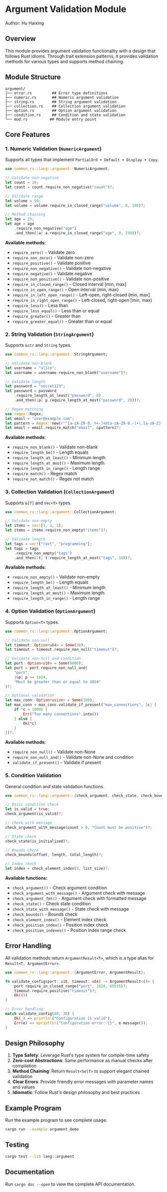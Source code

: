 # Argument Validation Module

Author: Hu Haixing

## Overview

This module provides argument validation functionality with a design that follows Rust idioms. Through trait extension patterns, it provides validation methods for various types and supports method chaining.

## Module Structure

```
argument/
├── error.rs         ## Error type definitions
├── numeric.rs       ## Numeric argument validation
├── string.rs        ## String argument validation
├── collection.rs    ## Collection argument validation
├── option.rs        ## Option argument validation
├── condition.rs     ## Condition and state validation
└── mod.rs          ## Module entry point
```

## Core Features

### 1. Numeric Validation (`NumericArgument`)

Supports all types that implement `PartialOrd + Default + Display + Copy`.

```rust
use common_rs::lang::argument::NumericArgument;

// Validate non-negative
let count = 10;
let count = count.require_non_negative("count")?;

// Validate range
let volume = 50;
let volume = volume.require_in_closed_range("volume", 0, 100)?;

// Method chaining
let age = 25;
let age = age
    .require_non_negative("age")
    .and_then(|a| a.require_in_closed_range("age", 0, 150))?;
```

**Available methods:**
- `require_zero()` - Validate zero
- `require_non_zero()` - Validate non-zero
- `require_positive()` - Validate positive
- `require_non_negative()` - Validate non-negative
- `require_negative()` - Validate negative
- `require_non_positive()` - Validate non-positive
- `require_in_closed_range()` - Closed interval [min, max]
- `require_in_open_range()` - Open interval (min, max)
- `require_in_left_open_range()` - Left-open, right-closed (min, max]
- `require_in_right_open_range()` - Left-closed, right-open [min, max)
- `require_less()` - Less than
- `require_less_equal()` - Less than or equal
- `require_greater()` - Greater than
- `require_greater_equal()` - Greater than or equal

### 2. String Validation (`StringArgument`)

Supports `&str` and `String` types.

```rust
use common_rs::lang::argument::StringArgument;

// Validate non-blank
let username = "alice";
let username = username.require_non_blank("username")?;

// Validate length
let password = "secret123";
let password = password
    .require_length_at_least("password", 8)
    .and_then(|p| p.require_length_at_most("password", 20))?;

// Regex matching
use regex::Regex;
let email = "user@example.com";
let pattern = Regex::new(r"^[a-zA-Z0-9._%+-]+@[a-zA-Z0-9.-]+\.[a-zA-Z]{2,}$")?;
let email = email.require_match("email", &pattern)?;
```

**Available methods:**
- `require_non_blank()` - Validate non-blank
- `require_length_be()` - Length equals
- `require_length_at_least()` - Minimum length
- `require_length_at_most()` - Maximum length
- `require_length_in_range()` - Length range
- `require_match()` - Regex match
- `require_not_match()` - Regex not match

### 3. Collection Validation (`CollectionArgument`)

Supports `&[T]` and `Vec<T>` types.

```rust
use common_rs::lang::argument::CollectionArgument;

// Validate non-empty
let items = vec![1, 2, 3];
let items = items.require_non_empty("items")?;

// Validate length
let tags = vec!["rust", "programming"];
let tags = tags
    .require_non_empty("tags")
    .and_then(|t| t.require_length_at_most("tags", 10))?;
```

**Available methods:**
- `require_non_empty()` - Validate non-empty
- `require_length_be()` - Length equals
- `require_length_at_least()` - Minimum length
- `require_length_at_most()` - Maximum length
- `require_length_in_range()` - Length range

### 4. Option Validation (`OptionArgument`)

Supports `Option<T>` types.

```rust
use common_rs::lang::argument::OptionArgument;

// Validate non-null
let timeout: Option<u64> = Some(30);
let timeout = timeout.require_non_null("timeout")?;

// Validate non-null and condition
let port: Option<u16> = Some(8080);
let port = port.require_non_null_and(
    "port",
    |&p| p >= 1024,
    "Must be greater than or equal to 1024"
)?;

// Optional validation
let max_conn: Option<usize> = Some(100);
let max_conn = max_conn.validate_if_present("max_connections", |c| {
    if *c > 10000 {
        Err("Too many connections".into())
    } else {
        Ok(*c)
    }
})?;
```

**Available methods:**
- `require_non_null()` - Validate non-None
- `require_non_null_and()` - Validate non-None and condition
- `validate_if_present()` - Validate if present

### 5. Condition Validation

General condition and state validation functions.

```rust
use common_rs::lang::argument::{check_argument, check_state, check_bounds};

// Basic condition check
let is_valid = true;
check_argument(is_valid)?;

// Check with message
check_argument_with_message(count > 0, "Count must be positive")?;

// State check
check_state(is_initialized)?;

// Bounds check
check_bounds(offset, length, total_length)?;

// Index check
let index = check_element_index(5, list_size)?;
```

**Available functions:**
- `check_argument()` - Check argument condition
- `check_argument_with_message()` - Argument check with message
- `check_argument_fmt()` - Argument check with formatted message
- `check_state()` - Check state condition
- `check_state_with_message()` - State check with message
- `check_bounds()` - Bounds check
- `check_element_index()` - Element index check
- `check_position_index()` - Position index check
- `check_position_indexes()` - Position index range check

## Error Handling

All validation methods return `ArgumentResult<T>`, which is a type alias for `Result<T, ArgumentError>`.

```rust
use common_rs::lang::argument::{ArgumentError, ArgumentResult};

fn validate_config(port: u16, timeout: u64) -> ArgumentResult<()> {
    port.require_in_closed_range("port", 1024, 65535)?;
    timeout.require_positive("timeout")?;
    Ok(())
}

// Error handling
match validate_config(80, 30) {
    Ok(_) => println!("Configuration is valid"),
    Err(e) => eprintln!("Configuration error: {}", e.message()),
}
```

## Design Philosophy

1. **Type Safety**: Leverage Rust's type system for compile-time safety
2. **Zero-cost Abstractions**: Same performance as manual checks after compilation
3. **Method Chaining**: Return `Result<Self>` to support elegant chained validation
4. **Clear Errors**: Provide friendly error messages with parameter names and values
5. **Idiomatic**: Follow Rust's design philosophy and best practices

## Example Program

Run the example program to see complete usage:

```bash
cargo run --example argument_demo
```

## Testing

```bash
cargo test --lib lang::argument
```

## Documentation

Run `cargo doc --open` to view the complete API documentation.
